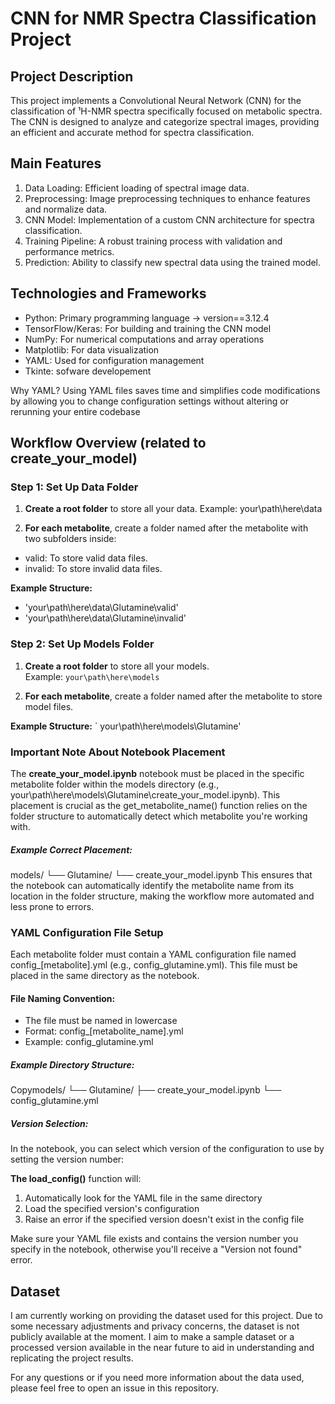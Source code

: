 # CNN for NMR Spectra Classification Project

## Project Description
This project implements a Convolutional Neural Network (CNN) for the classification of ¹H-NMR spectra specifically focused on metabolic spectra. The CNN is designed to analyze and categorize spectral images, providing an efficient and accurate method for spectra classification.

## Main Features
1. Data Loading: Efficient loading of spectral image data.
2. Preprocessing: Image preprocessing techniques to enhance features and normalize data.
3. CNN Model: Implementation of a custom CNN architecture for spectra classification.
4. Training Pipeline: A robust training process with validation and performance metrics.
5. Prediction: Ability to classify new spectral data using the trained model.

## Technologies and Frameworks
- Python: Primary programming language -> version==3.12.4
- TensorFlow/Keras: For building and training the CNN model
- NumPy: For numerical computations and array operations
- Matplotlib: For data visualization
- YAML: Used for configuration management
- Tkinte: sofware developement

Why YAML?
Using YAML files saves time and simplifies code modifications by allowing you to change configuration settings without altering or rerunning your entire codebase


## Workflow Overview (related to create_your_model)

### Step 1: Set Up Data Folder
1. **Create a root folder** to store all your data.
Example: your\path\here\data

2. **For each metabolite**, create a folder named after the metabolite with two subfolders inside:

- valid: To store valid data files.
- invalid: To store invalid data files.

**Example Structure:**
- 'your\path\here\data\Glutamine\valid'
- 'your\path\here\data\Glutamine\invalid'


### Step 2: Set Up Models Folder
1. **Create a root folder** to store all your models.  
Example: `your\path\here\models`

2. **For each metabolite**, create a folder named after the metabolite to store model files.

**Example Structure:**
` your\path\here\models\Glutamine'

### Important Note About Notebook Placement
The **create_your_model.ipynb** notebook must be placed in the specific metabolite folder within the models directory (e.g., your\path\here\models\Glutamine\create_your_model.ipynb).
This placement is crucial as the get_metabolite_name() function relies on the folder structure to automatically detect which metabolite you're working with.

##### Example Correct Placement:
models/
└── Glutamine/
    └── create_your_model.ipynb
This ensures that the notebook can automatically identify the metabolite name from its location in the folder structure, making the workflow more automated and less prone to errors.

### YAML Configuration File Setup
Each metabolite folder must contain a YAML configuration file named config_[metabolite].yml (e.g., config_glutamine.yml). 
This file must be placed in the same directory as the notebook.

#### File Naming Convention:

- The file must be named in lowercase
- Format: config_[metabolite_name].yml
- Example: config_glutamine.yml

##### Example Directory Structure:
Copymodels/
└── Glutamine/
    ├── create_your_model.ipynb
    └── config_glutamine.yml
    
##### Version Selection:
In the notebook, you can select which version of the configuration to use by setting the version number:

**The load_config()** function will:
1. Automatically look for the YAML file in the same directory
2. Load the specified version's configuration
3. Raise an error if the specified version doesn't exist in the config file

Make sure your YAML file exists and contains the version number you specify in the notebook, otherwise you'll receive a "Version not found" error.

## Dataset
I am currently working on providing the dataset used for this project. Due to some necessary adjustments and privacy concerns, the dataset is not publicly available at the moment. I aim to make a sample dataset or a processed version available in the near future to aid in understanding and replicating the project results.

For any questions or if you need more information about the data used, please feel free to open an issue in this repository.
